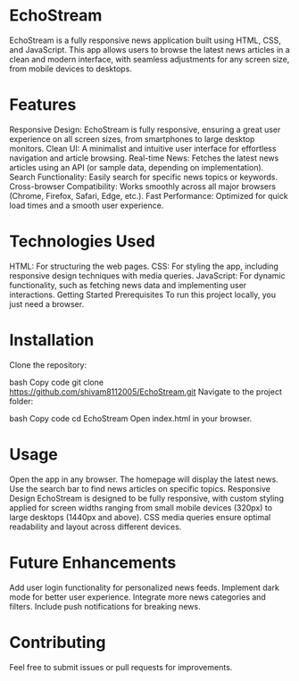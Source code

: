 # EchoStream

EchoStream is a fully responsive news application built using HTML, CSS, and JavaScript. This app allows users to browse the latest news articles in a clean and modern interface, with seamless adjustments for any screen size, from mobile devices to desktops.

# Features

Responsive Design: EchoStream is fully responsive, ensuring a great user experience on all screen sizes, from smartphones to large desktop monitors.
Clean UI: A minimalist and intuitive user interface for effortless navigation and article browsing.
Real-time News: Fetches the latest news articles using an API (or sample data, depending on implementation).
Search Functionality: Easily search for specific news topics or keywords.
Cross-browser Compatibility: Works smoothly across all major browsers (Chrome, Firefox, Safari, Edge, etc.).
Fast Performance: Optimized for quick load times and a smooth user experience.

# Technologies Used

HTML: For structuring the web pages.
CSS: For styling the app, including responsive design techniques with media queries.
JavaScript: For dynamic functionality, such as fetching news data and implementing user interactions.
Getting Started
Prerequisites
To run this project locally, you just need a browser.





# Installation

Clone the repository:

bash
Copy code
git clone https://github.com/shivam8112005/EchoStream.git
Navigate to the project folder:

bash
Copy code
cd EchoStream
Open index.html in your browser.

# Usage

Open the app in any browser.
The homepage will display the latest news.
Use the search bar to find news articles on specific topics.
Responsive Design
EchoStream is designed to be fully responsive, with custom styling applied for screen widths ranging from small mobile devices (320px) to large desktops (1440px and above).
CSS media queries ensure optimal readability and layout across different devices.

# Future Enhancements

Add user login functionality for personalized news feeds.
Implement dark mode for better user experience.
Integrate more news categories and filters.
Include push notifications for breaking news.

# Contributing

Feel free to submit issues or pull requests for improvements.
